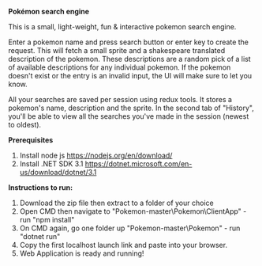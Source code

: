 **Pokémon search engine**

This is a small, light-weight, fun & interactive pokemon search engine.

Enter a pokemon name and press search button or enter key to create the request. This will fetch a small sprite and a shakespeare translated description of the pokemon. These descriptions are a random pick of a list of available descriptions for any individual pokemon. If the pokemon doesn't exist or the entry is an invalid input, the UI will make sure to let you know.

All your searches are saved per session using redux tools. It stores a pokemon's name, description and the sprite. In the second tab of "History", you'll be able to view all the searches you've made in the session (newest to oldest).

**Prerequisites**
1. Install node js https://nodejs.org/en/download/
2. Install .NET SDK 3.1 https://dotnet.microsoft.com/en-us/download/dotnet/3.1

**Instructions to run:**
1. Download the zip file then extract to a folder of your choice
2. Open CMD then navigate to "Pokemon-master\Pokemon\ClientApp" - run "npm install"
3. On CMD again, go one folder up "Pokemon-master\Pokemon" - run "dotnet run"
4. Copy the first localhost launch link and paste into your browser. 
5. Web Application is ready and running!
